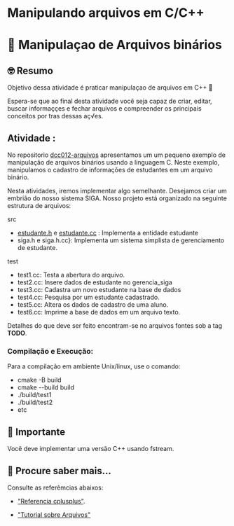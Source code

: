 # Manipulando arquivos em C/C++

# :wave: Manipulaçao de Arquivos binários

## 🤓 Resumo

Objetivo dessa atividade é praticar manipulaçao de arquivos em C++ 🚀

Espera-se que ao final desta atividade você seja capaz de criar, editar, buscar informaççes e 
fechar arquivos e compreender os principais conceitos por tras dessas aç√es. 

## Atividade :

No repositorio [dcc012-arquivos](https://github.com/ufjf-dcc-josecamata/dcc012-arquivos) 
apresentamos um um pequeno exemplo de manipulação de arquivos binários 
usando a linguagem C. Neste exemplo, manipulamos o cadastro de informações de estudantes
em um arquivo binário.

Nesta atividades, iremos implementar algo semelhante. Desejamos criar um embrião
do nosso sistema SIGA. Nosso projeto está organizado na seguinte estrutura de arquivos:

src
  - [estudante.h](src/estudante.h) e [estudante.cc](src/estudante.cpp) : Implementa a entidade estudante
  - siga.h e siga.h.cc}: Implementa um sistema simplista de gerenciamento de estudante.
  
test
  - test1.cc:  Testa a abertura do arquivo.  
  - test2.cc:  Insere dados de estudante no gerencia_siga
  - test3.cc:  Cadastra um novo estudante na base de dados
  - test4.cc:  Pesquisa por um estudante cadastrado.
  - test5.cc:  Altera os dados de cadastro de uma aluno.
  - test6.cc:  Imprime a base de dados em um arquivo texto. 

Detalhes do que deve ser feito encontram-se no arquivos fontes sob a tag **TODO**.

### Compilação e Execução: 

Para a compilação em ambiente Unix/linux, use o comando:

 - cmake -B build
 - cmake --build build 
 - ./build/test1
 - ./build/test2
 - etc 

## 📝 Importante

Você deve implementar uma versão C++ usando fstream.

## 📝 Procure saber mais...

Consulte as referêmcias abaixos:

* ["Referencia cplusplus"](https://www.cplusplus.com/reference/fstream/fstream/).

* ["Tutorial sobre Arquivos"](https://www.cplusplus.com/reference/fstream/fstream/)



